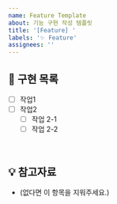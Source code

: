 ```yaml
---
name: Feature Template
about: 기능 구현 작성 템플릿
title: '[Feature] '
labels: '✨ Feature'
assignees: ''
---
```


## 📝 구현 목록

- [ ] 작업1
- [ ] 작업2
    - [ ] 작업 2-1
    - [ ] 작업 2-2

<br>

## 💡 참고자료

- (없다면 이 항목을 지워주세요.)
